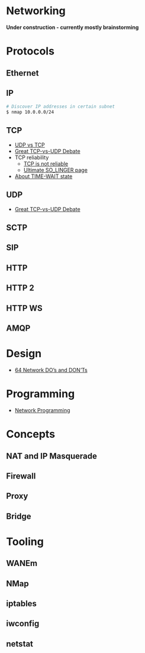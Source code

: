 Networking
==========

**Under construction - currently mostly brainstorming**

# Protocols

## Ethernet

## IP

```bash
# Discover IP addresses in certain subnet
$ nmap 10.0.0.0/24
```

## TCP

* [UDP vs TCP]
* [Great TCP-vs-UDP Debate]
* TCP reliability
   + [TCP is not reliable](http://blog.h2o.ai/2013/08/tcp-is-not-reliable/)
   + [Ultimate SO_LINGER page](https://blog.netherlabs.nl/articles/2009/01/18/the-ultimate-so_linger-page-or-why-is-my-tcp-not-reliable)
* [About TIME-WAIT state](https://vincent.bernat.im/en/blog/2014-tcp-time-wait-state-linux.html#about-time-wait-state)   

## UDP

* [Great TCP-vs-UDP Debate]

## SCTP

## SIP

## HTTP

## HTTP 2

## HTTP WS

## AMQP

# Design

* [64 Network DO’s and DON’Ts]

# Programming

* [Network Programming]

# Concepts

## NAT and IP Masquerade

## Firewall

## Proxy

## Bridge

# Tooling

## WANEm

## NMap

## iptables

## iwconfig

## netstat

[UDP vs TCP]: https://news.ycombinator.com/item?id=13272610
[Great TCP-vs-UDP Debate]: http://ithare.com/64-network-dos-and-donts-for-game-engines-part-iv-great-tcp-vs-udp-debate/
[Network Programming]: http://ithare.com/network-programming-socket-peculiarities-threads-and-testing/
[64 Network DO’s and DON’Ts]: http://ithare.com/64-network-dos-and-donts-for-game-engine-developers-part-i-client-side/